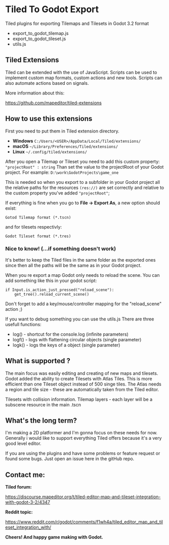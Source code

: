 # Tiled To Godot Export

Tiled plugins for exporting Tilemaps and Tilesets in Godot 3.2 format

 - export_to_godot_tilemap.js
 - export_to_godot_tileset.js
 - utils.js

## Tiled Extensions
Tiled can be extended with the use of JavaScript. Scripts can be used to implement custom map formats, custom actions and new tools. Scripts can also automate actions based on signals.

More information about this:

https://github.com/mapeditor/tiled-extensions

## How to use this extensions

First you need to put them in Tiled extension directory.

- **Windows**
 `C:/Users/<USER>/AppData/Local/Tiled/extensions/`
- **macOS**
`~/Library/Preferences/Tiled/extensions/`
- **Linux**	
`~/.config/tiled/extensions/`

After you open a Tilemap or Tileset you need to add this custom property:
`"projectRoot" : string`
Than set the value to the projectRoot of your Godot project.
For example: `D:\work\GodotProjects\game_one`

This is needed so when you export to a subfolder in your Godot project all the relative 
paths for the resources `(res://)` are set correctly and relative to the custom property 
you've added `"projectRoot"`;

If everything is fine when you go to **File -> Export As**, a new option should exist:

`Gotod Tilemap format (*.tscn)`

and for tilesets respectivly:

`Godot Tileset format (*.tres)`

### Nice to know! (...if something doesn't work)

It's better to keep the Tiled files in the same folder as the exported ones since then all the paths will
be the same as in your Godot project.

When you re export a map Godot only needs to reload the scene. You can add something like this in your
godot script:

```
if Input.is_action_just_pressed("reload_scene"):
 	get_tree().reload_current_scene()
```
Don't forget to add a key/mouse/controller mapping for the "reload_scene" action ;)

If you want to debug something you can use the utils.js
There are three usefull functions:
 - log() - shortcut for the console.log (infinite parameters)
 - logf() - logs with flattening circular objects (single parameter)
 - logk() - logs the keys of a object (single parameter)

## What is supported ?

The main focus was easily editing and creating of new maps and tilesets.
Godot added the ability to create Tilesets with Atlas Tiles.
This is more efficient than one Tileset object instead of 500 singe tiles.
The Atlas needs a region and tile size - these are automatically taken from the Tiled editor.

Tilesets with collision information.
Tilemap layers - each layer will be a subscene resource in the main .tscn

## What's the long term?
I'm making a 2D platformer and I'm gonna focus on these needs for now.
Generally i would like to support everything Tiled offers because it's a very good level editor.

If you are using the plugins and have some problems or feature request or found some bugs.
Just open an issue here in the gitHub repo.

## Contact me:

**Tiled forum:**

https://discourse.mapeditor.org/t/tiled-editor-map-and-tileset-integration-with-godot-3-2/4347

**Reddit topic:**

https://www.reddit.com/r/godot/comments/f1wh4a/tiled_editor_map_and_tileset_integration_with/

**Cheers! And happy game making with Godot.**
